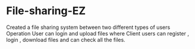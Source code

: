 # File-sharing-EZ
Created a file sharing system between two different types of users Operation User can login and upload files where Client users can register , login , download files and can check all the files. 
